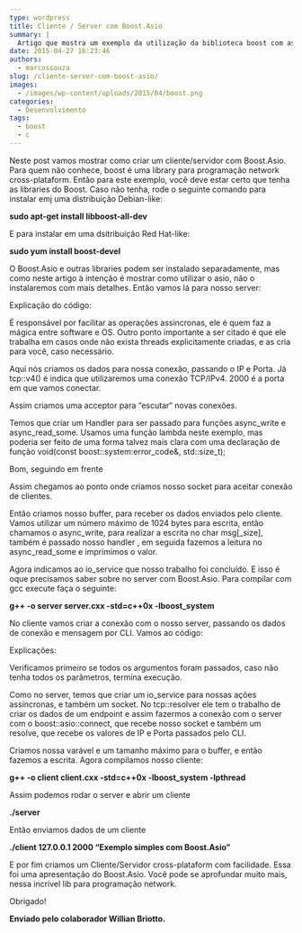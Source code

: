 ```yaml
---
type: wordpress
title: Cliente / Server com Boost.Asio
summary: |
  Artigo que mostra um exemplo da utilização da biblioteca boost com asio.
date: 2015-04-27 16:23:46
authors:
  - marcossouza
slug: /cliente-server-com-boost-asio/
images:
  - /images/wp-content/uploads/2015/04/boost.png
categories:
  - Desenvolvimento
tags:
  - boost
  - c
---
```


Neste post vamos mostrar como criar um cliente/servidor com Boost.Asio. Para quem não conhece, boost é uma library para programação network cross-plataform. Então para este exemplo, você deve estar certo que tenha as libraries do Boost. Caso não tenha, rode o seguinte comando para instalar emj uma distribuição Debian-like:

<strong>sudo apt-get install libboost-all-dev</strong>

E para instalar em uma dsitribuição Red Hat-like:

<strong>sudo yum install boost-devel</strong>

O Boost.Asio e outras libraries podem ser instalado separadamente, mas como neste artigo à intenção é mostrar como utilizar o asio, não o instalaremos com mais detalhes. Então vamos lá para nosso server:

<script src="//gistfy-app.herokuapp.com/github/ButecoOpenSource/exemplos/exemplos_c/asio/server.cxx?lang=c++" type="text/javascript"></script>

Explicação do código:

<script src="//gistfy-app.herokuapp.com/github/ButecoOpenSource/exemplos/exemplos_c/asio/server.cxx?slice=7:7&amp;lang=c++" type="text/javascript"></script>
É responsável por facilitar as operações assincronas, ele é quem faz a mágica entre software e OS. Outro ponto importante a ser citado é que ele trabalha em casos onde não exista threads explicitamente criadas, e as cria para você, caso necessário.

<script src="//gistfy-app.herokuapp.com/github/ButecoOpenSource/exemplos/exemplos_c/asio/server.cxx?slice=8:8&amp;lang=c++" type="text/javascript"></script>
 Aqui nós criamos os dados para nossa conexão, passando o IP e Porta. Já tcp::v4() é indica que utilizaremos uma conexão TCP/IPv4. 2000 é a porta em que vamos conectar.

Assim criamos uma acceptor para “escutar“ novas conexões.

<script src="//gistfy-app.herokuapp.com/github/ButecoOpenSource/exemplos/exemplos_c/asio/server.cxx?slice=11:11&amp;lang=c++" type="text/javascript"></script>

Temos que criar um Handler para ser passado para funções async_write e async_read_some. Usamos uma função lambda neste exemplo, mas poderia ser feito de uma forma talvez mais clara com uma declaração de função void(const boost::system:error_code&amp;, std::size_t);

Bom, seguindo em frente
<script src="//gistfy-app.herokuapp.com/github/ButecoOpenSource/exemplos/exemplos_c/asio/server.cxx?slice=15:16&amp;lang=c++" type="text/javascript"></script>

Assim chegamos ao ponto onde criamos nosso socket para aceitar conexão de clientes.
<script src="//gistfy-app.herokuapp.com/github/ButecoOpenSource/exemplos/exemplos_c/asio/server.cxx?slice=18:23&amp;lang=c++" type="text/javascript"></script>

Então criamos nosso buffer, para receber os dados enviados pelo cliente. Vamos utilizar um número máximo de 1024 bytes para escrita, então chamamos o async_write, para realizar a escrita no char msg[_size], também é passado nosso handler , em seguida fazemos a leitura no async_read_some e imprimimos o valor.

<script src="//gistfy-app.herokuapp.com/github/ButecoOpenSource/exemplos/exemplos_c/asio/server.cxx?slice=25:25&amp;lang=c++" type="text/javascript"></script>
 Agora indicamos ao io_service que nosso trabalho foi concluído. E isso é oque precisamos saber sobre no server com Boost.Asio. Para compilar com gcc execute faça o seguinte:

<strong> g++ -o server server.cxx -std=c++0x -lboost_system</strong>

No cliente vamos criar a conexão com o nosso server, passando os dados de conexão e mensagem por CLI. Vamos ao código:

<script src="//gistfy-app.herokuapp.com/github/ButecoOpenSource/exemplos/exemplos_c/asio/client.cxx?lang=c++" type="text/javascript"></script>

Explicações:

<script src="//gistfy-app.herokuapp.com/github/ButecoOpenSource/exemplos/exemplos_c/asio/client.cxx?slice=7:11&amp;lang=c++" type="text/javascript"></script>
 Verificamos primeiro se todos os argumentos foram passados, caso não tenha todos os parâmetros, termina execução.

<script src="//gistfy-app.herokuapp.com/github/ButecoOpenSource/exemplos/exemplos_c/asio/client.cxx?slice=13:16&amp;lang=c++" type="text/javascript"></script>
Como no server, temos que criar um io_service para nossas ações assíncronas, e também um socket. No tcp::resolver ele tem o trabalho de criar os dados de um endpoint e assim fazermos a conexão com o server com o boost::asio::connect, que recebe nosso socket e também um resolve, que recebe os valores de IP e Porta passados pelo CLI.

<script src="//gistfy-app.herokuapp.com/github/ButecoOpenSource/exemplos/exemplos_c/asio/client.cxx?slice=18:20&amp;lang=c++" type="text/javascript"></script>
Criamos nossa varável e um tamanho máximo para o buffer, e então fazemos a escrita. Agora compilamos nosso cliente:

<strong>g++ -o client client.cxx -std=c++0x -lboost_system -lpthread</strong>

Assim podemos rodar o server e abrir um cliente

<strong>./server</strong>

Então enviamos dados de um cliente

<strong>./client 127.0.0.1 2000 “Exemplo simples com Boost.Asio”</strong>

E por fim criamos um Cliente/Servidor cross-plataform com facilidade. Essa foi uma apresentação do Boost.Asio. Você pode se aprofundar muito mais, nessa incrível lib para programação network.

Obrigado!

<strong>Enviado pelo colaborador Willian Briotto.</strong>
